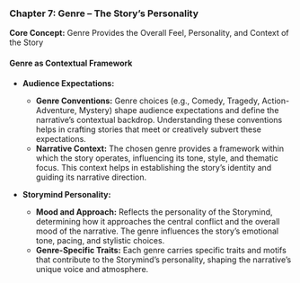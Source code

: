 ### **Chapter 7: Genre – The Story’s Personality**

**Core Concept:** Genre Provides the Overall Feel, Personality, and Context of the Story

#### **Genre as Contextual Framework**

- **Audience Expectations:**

  - **Genre Conventions:** Genre choices (e.g., Comedy, Tragedy, Action-Adventure, Mystery) shape audience expectations and define the narrative’s contextual backdrop. Understanding these conventions helps in crafting stories that meet or creatively subvert these expectations.
  - **Narrative Context:** The chosen genre provides a framework within which the story operates, influencing its tone, style, and thematic focus. This context helps in establishing the story’s identity and guiding its narrative direction.

- **Storymind Personality:**
  - **Mood and Approach:** Reflects the personality of the Storymind, determining how it approaches the central conflict and the overall mood of the narrative. The genre influences the story’s emotional tone, pacing, and stylistic choices.
  - **Genre-Specific Traits:** Each genre carries specific traits and motifs that contribute to the Storymind’s personality, shaping the narrative’s unique voice and atmosphere.
